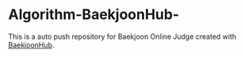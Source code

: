 # Algorithm-BaekjoonHub-
This is a auto push repository for Baekjoon Online Judge created with [BaekjoonHub](https://github.com/BaekjoonHub/BaekjoonHub).
